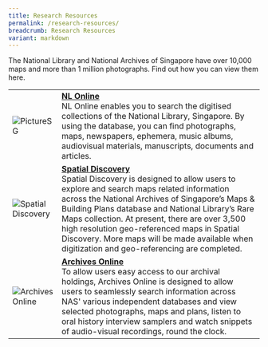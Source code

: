 ```yaml
---
title: Research Resources
permalink: /research-resources/
breadcrumb: Research Resources
variant: markdown
---
```

The National Library and National Archives of Singapore have over 10,000 maps and more than 1 million photographs. Find out how you can view them here.

<table class="table-v">
  <tbody><tr>
    <td><img src="/images/logo-picturesg.png" alt="PictureSG"></td>
    <td>
		<strong><a href="https://www.nlb.gov.sg/main/nlonline" target="_blank">NL Online</a></strong><br>
		NL Online enables you to search the digitised collections of the National Library, Singapore. By using the database, you can find photographs, maps, newspapers, ephemera, music albums, audiovisual materials, manuscripts, documents and articles.
	</td>
  </tr>
  <tr>
    <td><img src="/images/logo-spatialdiscovery.png" alt="Spatial Discovery"></td>
    <td>
		<strong><a href="http://search.nlb.gov.sg/spatialdiscovery" target="_blank">Spatial Discovery</a></strong><br>
		Spatial Discovery is designed to allow users to explore and search maps related information across the National Archives of Singapore’s Maps &amp; Building Plans database and National Library’s Rare Maps collection. At present, there are over 3,500 high resolution geo-referenced maps in Spatial Discovery. More maps will be made available when digitization and geo-referencing are completed.
	</td>
  </tr>
  <tr>
    <td><img src="/images/logo-NAS.png" alt="Archives Online"></td>
    <td>
		<strong><a href="http://www.nas.gov.sg/archivesonline/" target="_blank">Archives Online</a></strong><br>
		To allow users easy access to our archival holdings, Archives Online is designed to allow users to seamlessly search information across NAS' various independent databases and view selected photographs, maps and plans, listen to oral history interview samplers and watch snippets of audio-visual recordings, round the clock.
	</td>
  </tr>
</tbody></table>